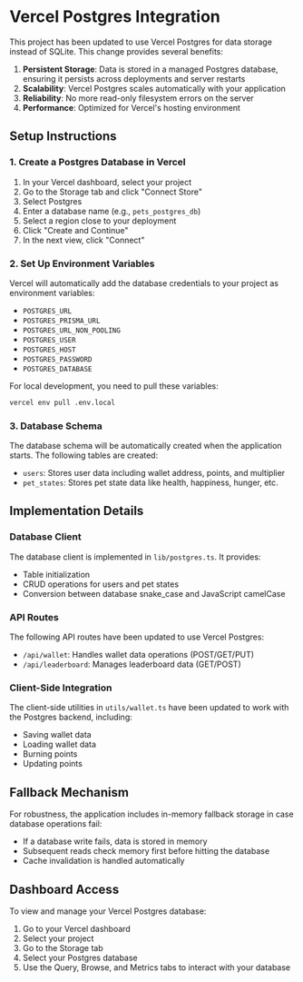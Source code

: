 # Vercel Postgres Integration

This project has been updated to use Vercel Postgres for data storage instead of SQLite. This change
provides several benefits:

1. **Persistent Storage**: Data is stored in a managed Postgres database, ensuring it persists across deployments and server restarts
2. **Scalability**: Vercel Postgres scales automatically with your application
3. **Reliability**: No more read-only filesystem errors on the server
4. **Performance**: Optimized for Vercel's hosting environment

## Setup Instructions

### 1. Create a Postgres Database in Vercel

1. In your Vercel dashboard, select your project
2. Go to the Storage tab and click "Connect Store"
3. Select Postgres
4. Enter a database name (e.g., `pets_postgres_db`)
5. Select a region close to your deployment
6. Click "Create and Continue"
7. In the next view, click "Connect"

### 2. Set Up Environment Variables

Vercel will automatically add the database credentials to your project as environment variables:

- `POSTGRES_URL`
- `POSTGRES_PRISMA_URL`
- `POSTGRES_URL_NON_POOLING`
- `POSTGRES_USER`
- `POSTGRES_HOST`
- `POSTGRES_PASSWORD`
- `POSTGRES_DATABASE`

For local development, you need to pull these variables:

```bash
vercel env pull .env.local
```

### 3. Database Schema

The database schema will be automatically created when the application starts. The following tables are created:

- `users`: Stores user data including wallet address, points, and multiplier
- `pet_states`: Stores pet state data like health, happiness, hunger, etc.

## Implementation Details

### Database Client

The database client is implemented in `lib/postgres.ts`. It provides:

- Table initialization
- CRUD operations for users and pet states
- Conversion between database snake_case and JavaScript camelCase

### API Routes

The following API routes have been updated to use Vercel Postgres:

- `/api/wallet`: Handles wallet data operations (POST/GET/PUT)
- `/api/leaderboard`: Manages leaderboard data (GET/POST)

### Client-Side Integration

The client-side utilities in `utils/wallet.ts` have been updated to work with the Postgres backend, including:

- Saving wallet data
- Loading wallet data
- Burning points
- Updating points

## Fallback Mechanism

For robustness, the application includes in-memory fallback storage in case database operations fail:

- If a database write fails, data is stored in memory
- Subsequent reads check memory first before hitting the database
- Cache invalidation is handled automatically

## Dashboard Access

To view and manage your Vercel Postgres database:

1. Go to your Vercel dashboard
2. Select your project
3. Go to the Storage tab
4. Select your Postgres database
5. Use the Query, Browse, and Metrics tabs to interact with your database 